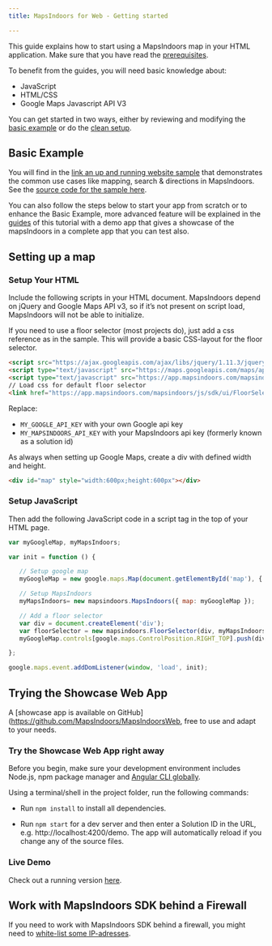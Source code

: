 ```yaml
---
title: MapsIndoors for Web - Getting started

---
```


This guide explains how to start using a MapsIndoors map in your HTML application. Make sure that you have read the [prerequisites](../#prerequisites).

To benefit from the guides, you will need basic knowledge about:

* JavaScript
* HTML/CSS
* Google Maps Javascript API V3

You can get started in two ways, either by reviewing and modifying the [basic example](#basic-example) or do the [clean setup](#setting-up-a-map).

## Basic Example

You will find in the [link an up and running website sample](https://mapsindoors.github.io/js-samples) that demonstrates the common use cases like mapping, search & directions in MapsIndoors. See the [source code for the sample here](https://github.com/MapsIndoors/js-samples).

You can also follow the steps below to start your app from scratch or to enhance the Basic Example, more advanced feature will be explained in the [guides](/web/v3/guides) of this tutorial with a demo app that gives a showcase of the mapsIndoors in a complete app that you can test also.

## Setting up a map

### Setup Your HTML

Include the following scripts in your HTML document. MapsIndoors depend on jQuery and Google Maps API v3, so if it’s not present on script load, MapsIndoors will not be able to initialize.

If you need to use a floor selector (most projects do), just add a css reference as in the sample. This will provide a basic CSS-layout for the floor selector.

```html
<script src="https://ajax.googleapis.com/ajax/libs/jquery/1.11.3/jquery.min.js"></script>
<script type="text/javascript" src="https://maps.googleapis.com/maps/api/js?libraries=geometry&key=MY_GOOGLE_API_KEY"></script>
<script type="text/javascript" src="https://app.mapsindoors.com/mapsindoors/js/sdk/mapsindoors-{{%product-version%}}.js.gz?apikey=MY_MAPSINDOORS_API_KEY"></script>
// Load css for default floor selector
<link href="https://app.mapsindoors.com/mapsindoors/js/sdk/ui/FloorSelector.css" type="text/css" rel="stylesheet" />
```

Replace:

* `MY_GOOGLE_API_KEY` with your own Google api key
* `MY_MAPSINDOORS_API_KEY` with your MapsIndoors api key (formerly known as a solution id)

As always when setting up Google Maps, create a div with defined width and height.

```html
<div id="map" style="width:600px;height:600px"></div>
```

### Setup JavaScript

Then add the following JavaScript code in a script tag in the top of your HTML page.

```javascript
var myGoogleMap, myMapsIndoors;

var init = function () {

   // Setup google map
   myGoogleMap = new google.maps.Map(document.getElementById('map'), { center: { lat: 57.085809, lng: 9.9573899 }, zoom: 17 });

   // Setup MapsIndoors
   myMapsIndoors= new mapsindoors.MapsIndoors({ map: myGoogleMap });

   // Add a floor selector
   var div = document.createElement('div');
   var floorSelector = new mapsindoors.FloorSelector(div, myMapsIndoors);
   myGoogleMap.controls[google.maps.ControlPosition.RIGHT_TOP].push(div);

};

google.maps.event.addDomListener(window, 'load', init);
```

## Trying the Showcase Web App

A [showcase app is available on GitHub](https://github.com/MapsIndoors/MapsIndoorsWeb, free to use and adapt to your needs.

### Try the Showcase Web App right away
Before you begin, make sure your development environment includes Node.js, npm package manager and [Angular CLI globally](https://angular.io/cli#installing-angular-cli).

Using a terminal/shell in the project folder, run the following commands:

* Run `npm install` to install all dependencies.

* Run `npm start` for a dev server and then enter a Solution ID in the URL, e.g. http://localhost:4200/demo. The app will automatically reload if you change any of the source files.

### Live Demo
Check out a running version [here](https://demo.mapsindoors.com/demo).

## Work with MapsIndoors SDK behind a Firewall
If you need to work with MapsIndoors SDK behind a firewall, you might need to [white-list some IP-adresses](../../ip-whitelisting).